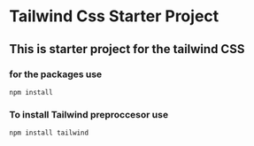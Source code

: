 # Tailwind Css Starter Project
## This is starter project for the tailwind CSS

### for the packages use

`npm install`

### To install Tailwind preproccesor use 
`npm install tailwind`





